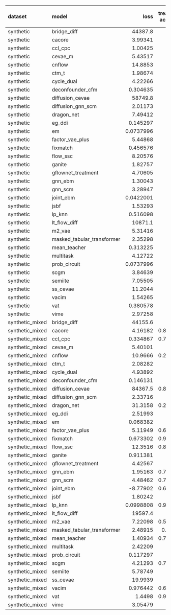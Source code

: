 | dataset         | model                      |          loss |   treatment accuracy |     outcome rmse |   outcome rmse labelled |   outcome rmse unlabelled |
|:----------------|:---------------------------|--------------:|---------------------:|-----------------:|------------------------:|--------------------------:|
| synthetic       | bridge_diff                | 44387.8       |             0.96     |      2.98106     |             2.98106     |               0           |
| synthetic       | cacore                     |     3.99341   |             0.9      |      1.11264     |             1.11264     |               0           |
| synthetic       | ccl_cpc                    |     1.00425   |             0.74     |      1.32802     |             1.32802     |               0           |
| synthetic       | cevae_m                    |     5.43517   |             0.4      |      1.32226     |             1.32226     |               0           |
| synthetic       | cnflow                     |    14.8853    |             0.52     |      1.54303e+08 |             1.54303e+08 |               0           |
| synthetic       | ctm_t                      |     1.98674   |             0.52     |      1.14392     |             1.14392     |               0           |
| synthetic       | cycle_dual                 |     4.22266   |             1        |      0.714001    |             0.714001    |               0           |
| synthetic       | deconfounder_cfm           |     0.304635  |             0.48     |      1.57497     |             1.57497     |               0           |
| synthetic       | diffusion_cevae            | 58749.8       |             0.9      |      0.781745    |             0.781745    |               0           |
| synthetic       | diffusion_gnn_scm          |     2.01173   |             0.48     |      0.965105    |             0.965105    |               0           |
| synthetic       | dragon_net                 |     7.49412   |             0.52     |      1.24189     |             1.24189     |               0           |
| synthetic       | eg_ddi                     |     0.145297  |             1        |      1.95217     |             1.95217     |               0           |
| synthetic       | em                         |     0.0737996 |             0        |      0           |             0           |               0           |
| synthetic       | factor_vae_plus            |     5.44868   |             0.58     |      1.08477     |             1.08477     |               0           |
| synthetic       | fixmatch                   |     0.456576  |             1        |      0.630147    |             0.630147    |               0           |
| synthetic       | flow_ssc                   |     8.20576   |             0.74     | 513599           |        513599           |               0           |
| synthetic       | ganite                     |     1.82757   |             0.94     |      1.18008     |             1.18008     |               0           |
| synthetic       | gflownet_treatment         |     4.70605   |             0.3      |      0.88214     |             0.88214     |               0           |
| synthetic       | gnn_ebm                    |     1.30043   |             0.72     |      1.66458     |             1.66458     |               0           |
| synthetic       | gnn_scm                    |     3.28947   |             0.62     |      0.508611    |             0.508611    |               0           |
| synthetic       | joint_ebm                  |     0.0422001 |             1        |      2.32211     |             2.32211     |               0           |
| synthetic       | jsbf                       |     1.53293   |             0.52     |      2.03013     |             2.03013     |               0           |
| synthetic       | lp_knn                     |     0.516098  |             0.7      |      0           |             0           |               0           |
| synthetic       | lt_flow_diff               | 10871.1       |             0.96     |      3.63915     |             3.63915     |               0           |
| synthetic       | m2_vae                     |     5.31416   |             1        |      0.973842    |             0.973842    |               0           |
| synthetic       | masked_tabular_transformer |     2.35298   |             0.48     |      1.21566     |             1.21566     |               0           |
| synthetic       | mean_teacher               |     0.313225  |             0.86     |      0.473448    |             0.473448    |               0           |
| synthetic       | multitask                  |     4.12722   |             1        |      1.70982     |             1.70982     |               0           |
| synthetic       | prob_circuit               |     0.0737996 |             1        |      0.0985023   |             0.0985023   |               0           |
| synthetic       | scgm                       |     3.84639   |             0.38     |      1.1542      |             1.1542      |               0           |
| synthetic       | semiite                    |     7.05505   |             0.64     |      1.37367     |             1.37367     |               0           |
| synthetic       | ss_cevae                   |    11.2044    |             1        |      1.01976     |             1.01976     |               0           |
| synthetic       | vacim                      |     1.54265   |             0.78     |      1.08201     |             1.08201     |               0           |
| synthetic       | vat                        |     0.380578  |             1        |      0.496647    |             0.496647    |               0           |
| synthetic       | vime                       |     2.97258   |             0.48     |      1.58099     |             1.58099     |               0           |
| synthetic_mixed | bridge_diff                | 44155.6       |             1        |      2.91003     |             3.52891     |               2.06036     |
| synthetic_mixed | cacore                     |     4.16182   |             0.864762 |      1.68987     |             1.19012     |               2.01513     |
| synthetic_mixed | ccl_cpc                    |     0.334867  |             0.783333 |      1.14341     |             0.882414    |               1.29252     |
| synthetic_mixed | cevae_m                    |     5.40101   |             0.935    |      1.17283     |             1.11617     |               1.27018     |
| synthetic_mixed | cnflow                     |    10.9666    |             0.233333 |  61654.7         |         74350.3         |           45213.5         |
| synthetic_mixed | ctm_t                      |     2.08282   |             0.75     |      1.15625     |             1.26374     |               1.0211      |
| synthetic_mixed | cycle_dual                 |     4.93892   |             1        |      0.924928    |             0.943675    |               0.870574    |
| synthetic_mixed | deconfounder_cfm           |     0.146131  |             0.71     |      1.49075     |             1.21727     |               1.64515     |
| synthetic_mixed | diffusion_cevae            | 84367.5       |             0.813333 |      1.08059     |             0.959917    |               1.1453      |
| synthetic_mixed | diffusion_gnn_scm          |     2.33716   |             0.71     |      1.16599     |             1.28159     |               1.00747     |
| synthetic_mixed | dragon_net                 |    31.3158    |             0.269048 |      2.60984     |             1.404       |               3.0658      |
| synthetic_mixed | eg_ddi                     |     2.51993   |             0.82     |      1.60122     |             1.33824     |               1.7609      |
| synthetic_mixed | em                         |     0.068382  |             0        |      0           |             0           |               0           |
| synthetic_mixed | factor_vae_plus            |     5.11949   |             0.686667 |      1.21668     |             1.05711     |               1.32524     |
| synthetic_mixed | fixmatch                   |     0.673302  |             0.966667 |      1.06738     |             0.62581     |               1.27651     |
| synthetic_mixed | flow_ssc                   |    12.3516    |             0.842857 |      2.52831e+09 |             2.32756e+09 |               2.29972e+09 |
| synthetic_mixed | ganite                     |     0.911381  |             1        |      0.986759    |             0.70486     |               1.2239      |
| synthetic_mixed | gflownet_treatment         |     4.42567   |             0.68     |      1.25043     |             0.830598    |               1.46129     |
| synthetic_mixed | gnn_ebm                    |     1.95163   |             0.743333 |      1.66778     |             1.31751     |               1.91678     |
| synthetic_mixed | gnn_scm                    |     4.48462   |             0.733333 |      1.0009      |             0.959864    |               0.996394    |
| synthetic_mixed | joint_ebm                  |    -8.77902   |             0.696667 |      4.38068     |             4.53229     |               4.0791      |
| synthetic_mixed | jsbf                       |     1.80242   |             0.76     |      2.05351     |             1.51074     |               2.3751      |
| synthetic_mixed | lp_knn                     |     0.0998808 |             0.909091 |      0           |             0           |               0           |
| synthetic_mixed | lt_flow_diff               | 19597.4       |             0.9      |     12.9239      |             8.7833      |              15.1766      |
| synthetic_mixed | m2_vae                     |     7.22098   |             0.586667 |      1.12193     |             1.25883     |               0.912404    |
| synthetic_mixed | masked_tabular_transformer |     2.48915   |             0.67619  |      1.17734     |             1.16398     |               1.08249     |
| synthetic_mixed | mean_teacher               |     1.40934   |             0.736667 |      1.24566     |             0.946448    |               1.39099     |
| synthetic_mixed | multitask                  |     2.42209   |             0.975    |      1.14126     |             1.17072     |               1.09258     |
| synthetic_mixed | prob_circuit               |     0.117297  |             1        |      0.111319    |             0.0767366   |               0.132294    |
| synthetic_mixed | scgm                       |     4.21293   |             0.729524 |      1.19913     |             1.05647     |               1.28789     |
| synthetic_mixed | semiite                    |     5.78749   |             0.86     |      1.52326     |             1.32905     |               1.68712     |
| synthetic_mixed | ss_cevae                   |    19.9939    |             0.96     |      1.07092     |             0.692437    |               1.22744     |
| synthetic_mixed | vacim                      |     0.976442  |             0.658095 |      1.2096      |             1.08265     |               1.36856     |
| synthetic_mixed | vat                        |     1.4498    |             0.926667 |      0.95814     |             1.01552     |               0.774882    |
| synthetic_mixed | vime                       |     3.05479   |             0.73     |      1.56846     |             1.26674     |               1.73016     |